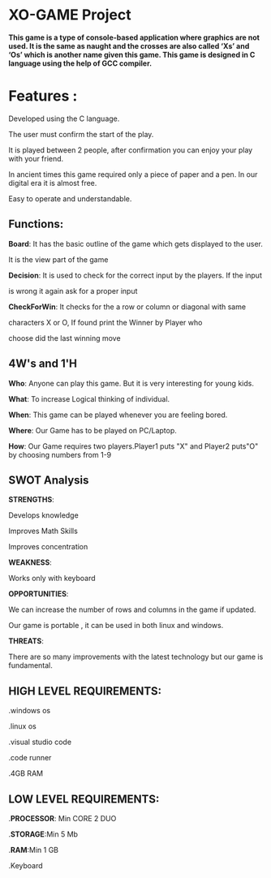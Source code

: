 # XO-GAME Project

**This game is a type of console-based application where graphics are not used. It is the same as naught and the crosses are also called ‘Xs’ and ‘Os’ which is another name given this game. This game is designed in C language using the help of GCC compiler.**


# Features :

Developed using the C language.

  

The user must confirm the start of the play.

  

It is played between 2 people, after confirmation you can enjoy your play with your friend.

  

In ancient times this game required only a piece of paper and a pen. In our digital era it is almost free.

  

Easy to operate and understandable.

## **Functions:**

**Board**: It has the basic outline of the game which gets displayed to the user.

It is the view part of the game


  

**Decision**: It is used to check for the correct input by the players. If the input

is wrong it again ask for a proper input


  

**CheckForWin**: It checks for the a row or column or diagonal with same

characters X or O, If found print the Winner by Player who

choose did the last winning move


## 4W's and 1'H

**Who**: Anyone can play this game. But it is very interesting for young kids.


  

**What**: To increase Logical thinking of individual.


  

**When**: This game can be played whenever you are feeling bored.


  

**Where**: Our Game has to be played on PC/Laptop.


  

**How**:    Our Game requires two players.Player1 puts "X" and Player2 puts"O" by choosing numbers from 1-9


## SWOT Analysis

**STRENGTHS**:

Develops knowledge

Improves Math Skills

Improves concentration



**WEAKNESS**:

Works only with keyboard


**OPPORTUNITIES**:

We can increase the number of rows and columns in the game if updated.

Our game is portable , it can be used in both linux and windows. 



**THREATS**:

There are so many improvements with the latest technology but our game is fundamental.


## HIGH LEVEL REQUIREMENTS:

.windows os
  

.linux os
  

.visual studio code
  

.code runner


.4GB RAM

## LOW LEVEL REQUIREMENTS:

.**PROCESSOR**: Min CORE 2 DUO


.**STORAGE**:Min 5 Mb


.**RAM**:Min 1 GB


.Keyboard
